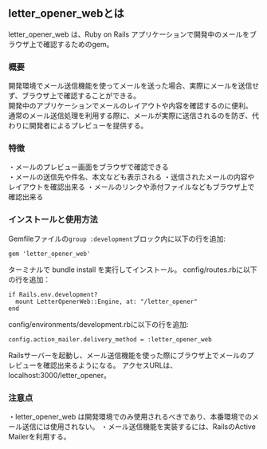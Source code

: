 ## letter_opener_webとは
letter_opener_web は、Ruby on Rails アプリケーションで開発中のメールをブラウザ上で確認するためのgem。

### 概要
開発環境でメール送信機能を使ってメールを送った場合、実際にメールを送信せず、ブラウザ上で確認することができる。  
開発中のアプリケーションでメールのレイアウトや内容を確認するのに便利。  
通常のメール送信処理を利用する際に、メールが実際に送信されるのを防ぎ、代わりに開発者によるプレビューを提供する。  

### 特徴
・メールのプレビュー画面をブラウザで確認できる  
・メールの送信先や件名、本文なども表示される
・送信されたメールの内容やレイアウトを確認出来る
・メールのリンクや添付ファイルなどもブラウザ上で確認出来る

### インストールと使用方法
Gemfileファイルの`group :development`ブロック内に以下の行を追加:
```
gem 'letter_opener_web'
```
ターミナルで bundle install を実行してインストール。
config/routes.rbに以下の行を追加：
```
if Rails.env.development?
  mount LetterOpenerWeb::Engine, at: "/letter_opener"
end
```
config/environments/development.rbに以下の行を追加:
```
config.action_mailer.delivery_method = :letter_opener_web
```
Railsサーバーを起動し、メール送信機能を使った際にブラウザ上でメールのプレビューを確認出来るようになる。
アクセスURLは、localhost:3000/letter_opener。


### 注意点
・letter_opener_web は開発環境でのみ使用されるべきであり、本番環境でのメール送信には使用されない。
・メール送信機能を実装するには、RailsのActive Mailerを利用する。






